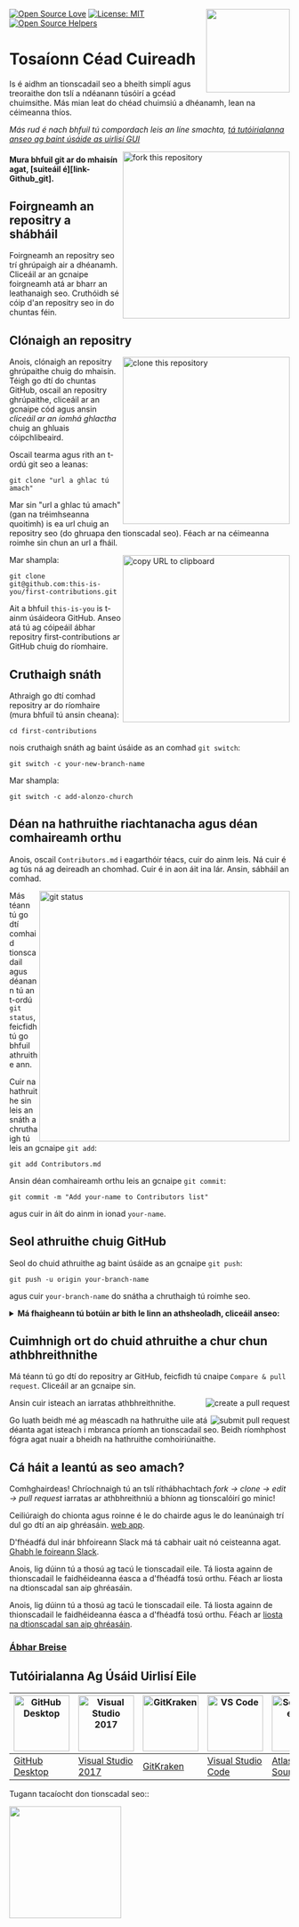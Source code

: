 [![Open Source Love](https://firstcontributions.github.io/open-source-badges/badges/open-source-v1/open-source.svg)](https://github.com/firstcontributions/open-source-badges)
[<img align="right" width="150" src="https://firstcontributions.github.io/assets/Readme/join-slack-team.png">](https://join.slack.com/t/firstcontributors/shared_invite/zt-1n4y7xnk0-DnLVTaN6U9xLU79H5Hi62w)
[![License: MIT](https://img.shields.io/badge/License-MIT-green.svg)](https://opensource.org/licenses/MIT)
[![Open Source Helpers](https://www.codetriage.com/roshanjossey/first-contributions/badges/users.svg)](https://www.codetriage.com/roshanjossey/first-contributions)

# Tosaíonn Céad Cuireadh

Is é aidhm an tionscadail seo a bheith simplí agus treoraithe don tslí a ndéanann túsóirí a gcéad chuimsithe. Más mian leat do chéad chuimsiú a dhéanamh, lean na céimeanna thíos.

_Más rud é nach bhfuil tú compordach leis an líne smachta, [tá tutóirialanna anseo ag baint úsáide as uirlisí GUI](#tutorials-using-other-tools)_


<img align="right" width="300" src="https://firstcontributions.github.io/assets/Readme/fork.png" alt="fork this repository" />

#### Mura bhfuil git ar do mhaisín agat, [suiteáil é][link-Github_git].

## Foirgneamh an repositry a shábháil

Foirgneamh an repositry seo trí ghrúpaigh air a dhéanamh. Cliceáil ar an gcnaipe foirgneamh atá ar bharr an leathanaigh seo. Cruthóidh sé cóip d'an repositry seo in do chuntas féin.


## Clónaigh an repositry

<img align="right" width="300" src="https://firstcontributions.github.io/assets/Readme/clone.png" alt="clone this repository" />

Anois, clónaigh an repositry ghrúpaithe chuig do mhaisín. Téigh go dtí do chuntas GitHub, oscail an repositry ghrúpaithe, cliceáil ar an gcnaipe cód agus ansin _cliceáil ar an íomhá ghlactha_ chuig an ghluais cóipchlibeaird.



Oscail tearma agus rith an t-ordú git seo a leanas:

```
git clone "url a ghlac tú amach"
```

Mar sin "url a ghlac tú amach" (gan na tréimhseanna quoitimh) is ea url chuig an repositry seo (do ghruapa den tionscadal seo). Féach ar na céimeanna roimhe sin chun an url a fháil.

<img align="right" width="300" src="https://firstcontributions.github.io/assets/Readme/copy-to-clipboard.png" alt="copy URL to clipboard" />

Mar shampla:

```
git clone git@github.com:this-is-you/first-contributions.git
```

Ait a bhfuil `this-is-you` is t-ainm úsáideora GitHub. Anseo atá tú ag cóipeáil ábhar repositry first-contributions ar GitHub chuig do ríomhaire.

## Cruthaigh snáth

Athraigh go dtí comhad repositry ar do ríomhaire (mura bhfuil tú ansin cheana):

```
cd first-contributions
```

nois cruthaigh snáth ag baint úsáide as an comhad `git switch`:

```
git switch -c your-new-branch-name
```

Mar shampla:

```
git switch -c add-alonzo-church
```

## Déan na hathruithe riachtanacha agus déan comhaireamh orthu

Anois, oscail `Contributors.md` i eagarthóir téacs, cuir do ainm leis. Ná cuir é ag tús ná ag deireadh an chomhad. Cuir é in aon áit ina lár. Ansin, sábháil an comhad.


<img align="right" width="450" src="https://firstcontributions.github.io/assets/Readme/git-status.png" alt="git status" />

Más téann tú go dtí comhaid tionscadail agus déanann tú an t-ordú `git status`, feicfidh tú go bhfuil athruithe ann.

Cuir na hathruithe sin leis an snáth a chruthaigh tú leis an gcnaipe `git add`:

```
git add Contributors.md
```

Ansin déan comhaireamh orthu leis an gcnaipe `git commit`:

```
git commit -m "Add your-name to Contributors list"
```

agus cuir in áit do ainm in ionad `your-name`.

## Seol athruithe chuig GitHub

Seol do chuid athruithe ag baint úsáide as an gcnaipe `git push`:

```
git push -u origin your-branch-name
```


agus cuir `your-branch-name` do snátha a chruthaigh tú roimhe seo.
<details>
<summary> <strong>Má fhaigheann tú botúin ar bith le linn an athsheoladh, cliceáil anseo:</strong> </summary>

- ### Authentication Error
     <pre>remote: Support for password authentication was removed on August 13, 2021. Please use a personal access token instead.
  remote: Please see https://github.blog/2020-12-15-token-authentication-requirements-for-git-operations/ for more information.
  fatal: Authentication failed for 'https://github.com/<your-username>/first-contributions.git/'</pre>
  Go to [GitHub's tutorial](https://docs.github.com/en/authentication/connecting-to-github-with-ssh/adding-a-new-ssh-key-to-your-github-account) on generating and configuring an SSH key to your account.

</details>

## Cuimhnigh ort do chuid athruithe a chur chun athbhreithnithe

Má téann tú go dtí do repositry ar GitHub, feicfidh tú cnaipe `Compare & pull request`. Cliceáil ar an gcnaipe sin.


<img style="float: right;" src="https://firstcontributions.github.io/assets/Readme/compare-and-pull.png" alt="create a pull request" />

Ansin cuir isteach an iarratas athbhreithnithe.

<img style="float: right;" src="https://firstcontributions.github.io/assets/Readme/submit-pull-request.png" alt="submit pull request" />

Go luath beidh mé ag méascadh na hathruithe uile atá déanta agat isteach i mbranca príomh an tionscadail seo. Beidh ríomhphost fógra agat nuair a bheidh na hathruithe comhoiriúnaithe.


## Cá háit a leantú as seo amach?

Comhghairdeas! Chríochnaigh tú an tslí ríthábhachtach  _fork -> clone -> edit -> pull request_ iarratas ar athbhreithniú a bhíonn ag tionscalóirí go minic!


Ceiliúraigh do chionta agus roinne é le do chairde agus le do leanúnaigh trí dul go dtí an aip ghréasáin. [web app](https://firstcontributions.github.io/#social-share).

D'fhéadfá dul inár bhfoireann Slack má tá cabhair uait nó ceisteanna agat. [Ghabh le foireann Slack](https://join.slack.com/t/firstcontributors/shared_invite/zt-1n4y7xnk0-DnLVTaN6U9xLU79H5Hi62w).

Anois, lig dúinn tú a thosú ag tacú le tionscadail eile. Tá liosta againn de thionscadail le faidhéideanna éasca a d'fhéadfá tosú orthu. Féach ar liosta na dtionscadal san aip ghréasáin.

Anois, lig dúinn tú a thosú ag tacú le tionscadail eile. Tá liosta againn de thionscadail le faidhéideanna éasca a d'fhéadfá tosú orthu. Féach ar [liosta na dtionscadal san aip ghréasáin](https://firstcontributions.github.io/#project-list).

### [Ábhar Breise](additional-material/git_workflow_scenarios/additional-material.md)

## Tutóirialanna Ag Úsáid Uirlisí Eile

| <a href="gui-tool-tutorials/github-desktop-tutorial.md"><img alt="GitHub Desktop" src="https://desktop.github.com/images/desktop-icon.svg" width="100"></a> | <a href="gui-tool-tutorials/github-windows-vs2017-tutorial.md"><img alt="Visual Studio 2017" src="https://upload.wikimedia.org/wikipedia/commons/c/cd/Visual_Studio_2017_Logo.svg" width="100"></a> | <a href="gui-tool-tutorials/gitkraken-tutorial.md"><img alt="GitKraken" src="https://firstcontributions.github.io/assets/gui-tool-tutorials/gitkraken-tutorial/gk-icon.png" width="100"></a> | <a href="gui-tool-tutorials/github-windows-vs-code-tutorial.md"><img alt="VS Code" src="https://upload.wikimedia.org/wikipedia/commons/2/2d/Visual_Studio_Code_1.18_icon.svg" width=100></a> | <a href="gui-tool-tutorials/sourcetree-macos-tutorial.md"><img alt="Sourcetree App" src="https://wac-cdn.atlassian.com/dam/jcr:81b15cde-be2e-4f4a-8af7-9436f4a1b431/Sourcetree-icon-blue.svg" width=100></a> | <a href="gui-tool-tutorials/github-windows-intellij-tutorial.md"><img alt="IntelliJ IDEA" src="https://upload.wikimedia.org/wikipedia/commons/thumb/9/9c/IntelliJ_IDEA_Icon.svg/512px-IntelliJ_IDEA_Icon.svg.png" width=100></a> |
| ----------------------------------------------------------------------------------------------------------------------------------------------------------- | --------------------------------------------------------------------------------------------------------------------------------------------------------------------------------------------------- | -------------------------------------------------------------------------------------------------------------------------------------------------------------------------------------------- | -------------------------------------------------------------------------------------------------------------------------------------------------------------------------------------------- | ------------------------------------------------------------------------------------------------------------------------------------------------------------------------------------------------------------ | -------------------------------------------------------------------------------------------------------------------------------------------------------------------------------------------------------------------------------- |
| [GitHub Desktop](gui-tool-tutorials/github-desktop-tutorial.md)                                                                                             | [Visual Studio 2017](gui-tool-tutorials/github-windows-vs2017-tutorial.md)                                                                                                                          | [GitKraken](gui-tool-tutorials/gitkraken-tutorial.md)                                                                                                                                        | [Visual Studio Code](gui-tool-tutorials/github-windows-vs-code-tutorial.md)                                                                                                                  | [Atlassian Sourcetree](gui-tool-tutorials/sourcetree-macos-tutorial.md)                                                                                                                                      | [IntelliJ IDEA](gui-tool-tutorials/github-windows-intellij-tutorial.md)                                                                                                                                                          |

<p>Tugann tacaíocht don tionscadal seo::</p>
<p>
  <a href="https://www.digitalocean.com/">
    <img src="https://opensource.nyc3.cdn.digitaloceanspaces.com/attribution/assets/SVG/DO_Logo_horizontal_blue.svg" width="201px">
  </a>
</p>


[def]: https://docs.github.com/en/get-started/quickstart/set-up-git